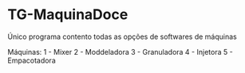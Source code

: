 # TG-MaquinaDoce
Único programa contento todas as opções de softwares de máquinas


Máquinas:
1 - Mixer
2 - Moddeladora
3 - Granuladora
4 - Injetora
5 - Empacotadora
